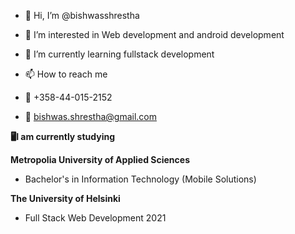 
- 👋 Hi, I’m @bishwasshrestha
- 👀 I’m interested in Web development and android development  
- 🌱 I’m currently learning fullstack development 

- 📫 How to reach me 
-   📱 +358-44-015-2152
-   📧 bishwas.shrestha@gmail.com

**🖥I am currently studying**

**Metropolia University of Applied Sciences**
* Bachelor's in Information Technology (Mobile Solutions)

**The University of Helsinki**
* Full Stack Web Development 2021




<!---
bishwasshrestha/bishwasshrestha is a ✨ special ✨ repository because its `README.md` (this file) appears on your GitHub profile.
You can click the Preview link to take a look at your changes.
--->
